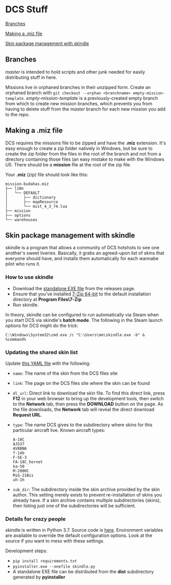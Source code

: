 # DCS Stuff

[Branches](#branches)

[Making a .miz file](#making-a-miz-file)

[Skin package management with skindle](#skin-package-management-with-skindle)

## Branches

*master* is intended to hold scripts and other junk needed for easily distributing stuff in here.

Missions live in orphaned branches in their unzipped form. Create an orphaned branch with
`git checkout --orphan <branchname> empty-mission-template`. *empty-mission-template* is a 
previously-created empty branch from which to create new mission branches, which prevents 
you from having to delete stuff from the *master* branch for each new mission you add to the repo.

## Making a .miz file

DCS requires the missions file to be zipped and have the **.miz** extension. It's easy enough to
create a zip folder natively in Windows, but be sure to create the zip folder from the files in
the root of the branch and not from a directory containing those files (an easy mistake to make
with the Windows UI). There should be a **mission** file at the root of the zip file.

Your **.miz** (zip) file should look like this:
```
mission-budahas.miz
├── l10n
│   └── DEFAULT
│       ├── dictionary
│       ├── mapResource
│       └── mist_4_3_74.lua
├── mission
├── options
└── warehouses
```

## Skin package management with skindle

skindle is a program that allows a community of DCS hotshots to see one
another's sweet liveries.  Basically, it grabs an agreed-upon list of skins
that everyone should have, and installs them automatically for each wannabe
pilot who runs it.

### How to use skindle

* Download the [standalone EXE file](https://github.com/DontCamp/dcs/releases)
  from the releases page.
* Ensure that you've installed [7-Zip 64-bit](https://7-zip.org/) to the
  default installation directory at **Program Files\7-Zip**
* Run skindle.

In theory, skindle can be configured to run automatically via Steam when you
start DCS via skindle's **batch mode**. The following in the Steam launch
options for DCS might do the trick:

```C:\Windows\System32\cmd.exe /c "C:\Users\me\skindle.exe -b" & %command%```

### Updating the shared skin list

Update [this YAML
file](https://github.com/DontCamp/dcs/blob/master/configs/skins.yml) with the
following:

* `name`: The name of the skin from the DCS files site
* `link`: The page on the DCS files site where the skin can be found
* `dl_url`: Direct link to download the skin file.  To find this direct link,
   press **F12** in your web browser to bring up the development tools, then
   switch to the **Network** tab, then press the **DOWNLOAD** button on the page.
   As the file downloads, the **Network** tab will reveal the direct download
   **Request URL**.
* `type`: The name DCS gives to the subdirectory where skins for this
   particular aircraft live.  Known aircraft types:
   
   ```
   A-10C
   AJS37
   AV8BNA
   f-14b
   F-5E-3
   FA-18C_hornet
   ka-50
   M-2000C
   MiG-21Bis
   uh-1h
   ```
   
* `sub_dir`: The subdirectory inside the skin archive provided by the skin
   author. This setting merely exists to prevent re-installation of skins you
   already have.  If a skin archive contains multiple subdirectories (skins), then
   listing just one of the subdirectories will be sufficient.

### Details for crazy people

skindle is written in Python 3.7.  Source code is
[here](https://github.com/DontCamp/dcs/tree/master/scripts/skindle).
Environment variables are available to override the default configuration
options.  Look at the source if you want to mess with these settings.

Development steps:

* ```pip install requirements.txt```
* ```pyinstaller.exe --onefile skindle.py```
* A standalone EXE file can be distributed from the **dist** subdirectory
  generated by **pyinstaller**

